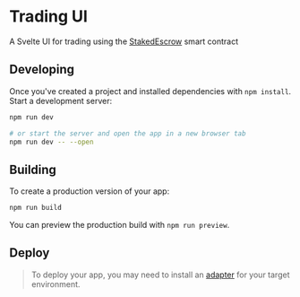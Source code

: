 # Trading UI

A Svelte UI for trading using the [StakedEscrow](https://github.com/KipCrossing/staked_escrow) smart contract

## Developing

Once you've created a project and installed dependencies with `npm install`. Start a development server:

```bash
npm run dev

# or start the server and open the app in a new browser tab
npm run dev -- --open
```

## Building

To create a production version of your app:

```bash
npm run build
```

You can preview the production build with `npm run preview`.

## Deploy

> To deploy your app, you may need to install an [adapter](https://kit.svelte.dev/docs/adapters) for your target environment.
